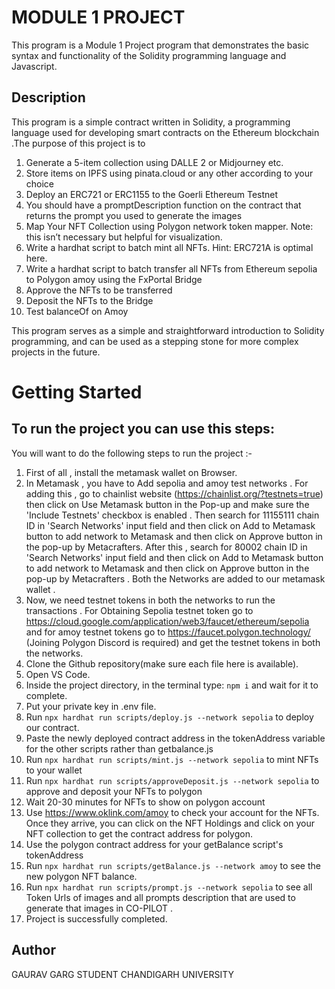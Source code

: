
# MODULE 1 PROJECT

This program is a Module 1 Project program that demonstrates the basic syntax and functionality of the Solidity programming language and Javascript.
## Description

This program is a simple contract written in Solidity, a programming language used for developing smart contracts on the Ethereum blockchain .The purpose of this project is to 
1. Generate a 5-item collection using DALLE 2 or Midjourney etc.
2. Store items on IPFS using pinata.cloud or any other according to your choice
3. Deploy an ERC721 or ERC1155 to the Goerli Ethereum Testnet
4. You should have a promptDescription function on the contract that returns the prompt you used to generate the images
5. Map Your NFT Collection using Polygon network token mapper. Note: this isn’t necessary but helpful for visualization.
6. Write a hardhat script to batch mint all NFTs. Hint: ERC721A is optimal here.
7. Write a hardhat script to batch transfer all NFTs from Ethereum sepolia to Polygon amoy using the FxPortal Bridge
8. Approve the NFTs to be transferred
9. Deposit the NFTs to the Bridge
10. Test balanceOf on Amoy 

This program serves as a simple and straightforward introduction to Solidity programming, and can be used as a stepping stone for more complex projects in the future.

# Getting Started

## To run the project you can use this steps:

You will want to do the following steps to run the project :-

1. First of all , install the metamask wallet on Browser.
2. In Metamask , you have to Add sepolia and amoy test networks . For adding this , go to chainlist website (https://chainlist.org/?testnets=true) then click on Use Metamask button in the Pop-up and make sure the 'Include Testnets' checkbox is enabled . Then search for 11155111 chain ID in 'Search Networks' input field and then click on Add to Metamask button to add network to Metamask and then click on Approve button in the pop-up by Metacrafters. After this , search for 80002 chain ID in 'Search Networks' input field and then click on Add to Metamask button to add network to Metamask and then click on Approve button in the pop-up by Metacrafters . Both the Networks are added to our metamask wallet .
3.  Now, we need testnet tokens in both the networks to run the transactions . For Obtaining Sepolia testnet token go to https://cloud.google.com/application/web3/faucet/ethereum/sepolia and for amoy testnet tokens go to https://faucet.polygon.technology/ (Joining Polygon Discord is required) and get the testnet tokens in both the networks.
4. Clone the Github repository(make sure each file here is available).
5. Open VS Code.
6. Inside the project directory, in the terminal type: `npm i` and wait for it to complete.
7. Put your private key in .env file.
8. Run `npx hardhat run scripts/deploy.js --network sepolia` to deploy our contract.
9. Paste the newly deployed contract address in the tokenAddress variable for the other scripts rather than getbalance.js
10. Run `npx hardhat run scripts/mint.js --network sepolia` to mint NFTs to your wallet
11. Run `npx hardhat run scripts/approveDeposit.js --network sepolia` to approve and deposit your NFTs to polygon
12. Wait 20-30 minutes for NFTs to show on polygon account
13. Use https://www.oklink.com/amoy to check your account for the NFTs. Once they arrive, you can click on the NFT Holdings and click on your NFT collection to get the contract address for polygon.
14. Use the polygon contract address for your getBalance script's tokenAddress
15. Run `npx hardhat run scripts/getBalance.js --network amoy` to see the new polygon NFT balance.
16. Run `npx hardhat run scripts/prompt.js --network sepolia` to see all Token Urls of images and all prompts description that are used to generate that images in CO-PILOT .
17. Project is successfully completed. 
 
## Author

GAURAV GARG
STUDENT
CHANDIGARH UNIVERSITY
